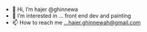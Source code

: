 - 👋 Hi, I’m hajer @ghinnewa
- 👀 I’m interested in ... front end dev and painting
- 📫 How to reach me ...hajer.ghinnewah@gmail.com

<!---
ghinnewa/ghinnewa is a ✨ special ✨ repository because its `README.md` (this file) appears on your GitHub profile.
You can click the Preview link to take a look at your changes.
--->
